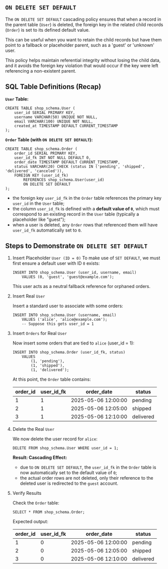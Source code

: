 ## `ON DELETE SET DEFAULT`
The `ON DELETE SET DEFAULT` cascading policy ensures that when a record in the parent table (`User`) is deleted,
the foreign key in the related child records (`Order`) is set to its defined default value.

This can be useful when you want to retain the child records but have them point to a fallback or
placeholder parent, such as a 'guest' or 'unknown' user.

This policy helps maintain referential integrity without losing the child data, and it avoids 
the foreign key violation that would occur if the key were left referencing a non-existent parent.

## SQL Table Definitions (Recap)

**`User` Table:**
```
CREATE TABLE shop_schema.User (
    user_id SERIAL PRIMARY KEY,
    username VARCHAR(50) UNIQUE NOT NULL,
    email VARCHAR(100) UNIQUE NOT NULL,
    created_at TIMESTAMP DEFAULT CURRENT_TIMESTAMP
);
```
**`Order` Table (with `ON DELETE SET DEFAULT`):**
```
CREATE TABLE shop_schema.Order (
    order_id SERIAL PRIMARY KEY,
    user_id_fk INT NOT NULL DEFAULT 0,
    order_date TIMESTAMP DEFAULT CURRENT_TIMESTAMP,
    status VARCHAR(20) CHECK (status IN ('pending', 'shipped', 'delivered', 'canceled')),
    FOREIGN KEY (user_id_fk)
        REFERENCES shop_schema.User(user_id)
        ON DELETE SET DEFAULT
);
```

- the foreign key `user_id_fk` in the `Order` table references the primary key `user_id` in the `User` table;
- the column `user_id_fk` is defined with a **default value of `0`**, which must correspond to an existing record
in the `User` table (typically a placeholder like "guest");
- when a user is deleted, any `Order` rows that referenced them will have `user_id_fk` automatically set to `0`.

## Steps to Demonstrate `ON DELETE SET DEFAULT`

1. Insert Placeholder `User (ID = 0)`
    To make use of `SET DEFAULT`, we must first ensure a default user with ID `0` exists:
    ```
    INSERT INTO shop_schema.User (user_id, username, email)
        VALUES (0, 'guest', 'guest@example.com');
    ```
    
    This user acts as a neutral fallback reference for orphaned orders.

2. Insert Real `User`

    Insert a standard user to associate with some orders:
    
    ```
    INSERT INTO shop_schema.User (username, email)
        VALUES ('alice', 'alice@example.com');
        -- Suppose this gets user_id = 1
    ```

3. Insert `Orders` for Real `User`

    Now insert some orders that are tied to `alice` (user_id = 1):
    ```
    INSERT INTO shop_schema.Order (user_id_fk, status)
        VALUES
            (1, 'pending'),
            (1, 'shipped'),
            (1, 'delivered');
    ```

    At this point, the `Order` table contains:

    | order_id | user_id_fk | order_date          | status    |
    |----------|------------|---------------------|-----------|
    | 1        | 1          | 2025-05-06 12:00:00 | pending   |
    | 2        | 1          | 2025-05-06 12:05:00 | shipped   |
    | 3        | 1          | 2025-05-06 12:10:00 | delivered |

4. Delete the Real `User`

    We now delete the user record for `alice`:
    ```
    DELETE FROM shop_schema.User WHERE user_id = 1;
    ```
    **Result: Cascading Effect:**
      - due to `ON DELETE SET DEFAULT`, the `user_id_fk` in the `Order` table is now automatically set to the default value of `0`;
      - the actual order rows are not deleted, only their reference to the deleted user is redirected to the `guest` account.

5. Verify Results

    Check the `Order` table:
    ```
    SELECT * FROM shop_schema.Order;
    ```
    Expected output:
    
    | order_id | user_id_fk | order_date          | status    |
    |----------|------------|---------------------|-----------|
    | 1        | 0          | 2025-05-06 12:00:00 | pending   |
    | 2        | 0          | 2025-05-06 12:05:00 | shipped   |
    | 3        | 0          | 2025-05-06 12:10:00 | delivered |
